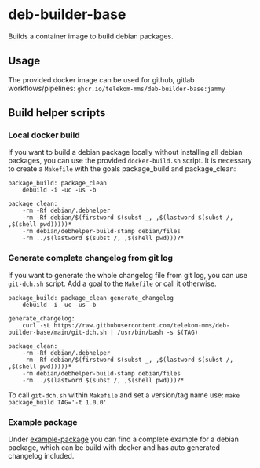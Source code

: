 # deb-builder-base
Builds a container image to build debian packages.

## Usage
The provided docker image can be used for github, gitlab workflows/pipelines: `ghcr.io/telekom-mms/deb-builder-base:jammy`

## Build helper scripts

### Local docker build
If you want to build a debian package locally without installing all debian packages, you can use the provided `docker-build.sh` script. It is necessary to create a `Makefile` with the goals package_build and package_clean:
```make
package_build: package_clean
	debuild -i -uc -us -b

package_clean:
	-rm -Rf debian/.debhelper
	-rm -Rf debian/$(firstword $(subst _, ,$(lastword $(subst /, ,$(shell pwd)))))*
	-rm debian/debhelper-build-stamp debian/files
	-rm ../$(lastword $(subst /, ,$(shell pwd)))?*
```

### Generate complete changelog from git log
If you want to generate the whole changelog file from git log, you can use `git-dch.sh` script. Add a goal to the `Makefile` or call it otherwise.
```make
package_build: package_clean generate_changelog
	debuild -i -uc -us -b

generate_changelog:
	curl -sL https://raw.githubusercontent.com/telekom-mms/deb-builder-base/main/git-dch.sh | /usr/bin/bash -s $(TAG)

package_clean:
	-rm -Rf debian/.debhelper
	-rm -Rf debian/$(firstword $(subst _, ,$(lastword $(subst /, ,$(shell pwd)))))*
	-rm debian/debhelper-build-stamp debian/files
	-rm ../$(lastword $(subst /, ,$(shell pwd)))?*
```
To call `git-dch.sh` within `Makefile` and set a version/tag name use: `make package_build TAG='-t 1.0.0'`

### Example package
Under [example-package](/example-package/) you can find a complete example for a debian package, which can be build with docker and has auto generated changelog included.